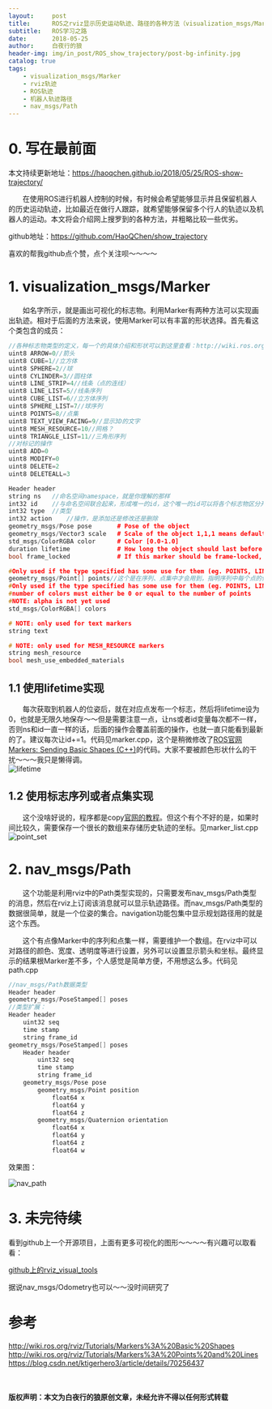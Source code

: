 ```yaml
---
layout:     post
title:      ROS之rviz显示历史运动轨迹、路径的各种方法（visualization_msgs/Marker、nav_msgs/Path）
subtitle:   ROS学习之路
date:       2018-05-25
author:     白夜行的狼
header-img: img/in_post/ROS_show_trajectory/post-bg-infinity.jpg
catalog: true
tags:
    - visualization_msgs/Marker
    - rviz轨迹
    - ROS轨迹
    - 机器人轨迹路径
    - nav_msgs/Path
--- 
```


# 0. 写在最前面
本文持续更新地址：<https://haoqchen.github.io/2018/05/25/ROS-show-trajectory/>

　　在使用ROS进行机器人控制的时候，有时候会希望能够显示并且保留机器人的历史运动轨迹，比如最近在做行人跟踪，就希望能够保留多个行人的轨迹以及机器人的运动。本文将会介绍网上搜罗到的各种方法，并粗略比较一些优劣。

github地址：<https://github.com/HaoQChen/show_trajectory>

喜欢的帮我github点个赞，点个关注呗～～～～

# 1. visualization_msgs/Marker
　　如名字所示，就是画出可视化的标志物。利用Marker有两种方法可以实现画出轨迹。相对于后面的方法来说，使用Marker可以有丰富的形状选择。首先看这个类包含的成员： 
```cpp
//各种标志物类型的定义，每一个的具体介绍和形状可以到这里查看：http://wiki.ros.org/rviz/DisplayTypes/Marker
uint8 ARROW=0//箭头
uint8 CUBE=1//立方体
uint8 SPHERE=2//球
uint8 CYLINDER=3//圆柱体
uint8 LINE_STRIP=4//线条（点的连线）
uint8 LINE_LIST=5//线条序列
uint8 CUBE_LIST=6//立方体序列
uint8 SPHERE_LIST=7//球序列
uint8 POINTS=8//点集
uint8 TEXT_VIEW_FACING=9//显示3D的文字
uint8 MESH_RESOURCE=10//网格？
uint8 TRIANGLE_LIST=11//三角形序列
//对标记的操作
uint8 ADD=0
uint8 MODIFY=0
uint8 DELETE=2
uint8 DELETEALL=3

Header header
string ns   //命名空间namespace，就是你理解的那样
int32 id    //与命名空间联合起来，形成唯一的id，这个唯一的id可以将各个标志物区分开来，使得程序可以对指定的标志物进行操作
int32 type  //类型
int32 action    //操作，是添加还是修改还是删除
geometry_msgs/Pose pose       # Pose of the object
geometry_msgs/Vector3 scale   # Scale of the object 1,1,1 means default (usually 1 meter square)
std_msgs/ColorRGBA color      # Color [0.0-1.0]
duration lifetime             # How long the object should last before being automatically deleted.  0 means forever
bool frame_locked             # If this marker should be frame-locked, i.e. retransformed into its frame every timestep

#Only used if the type specified has some use for them (eg. POINTS, LINE_STRIP, ...)
geometry_msgs/Point[] points//这个是在序列、点集中才会用到，指明序列中每个点的位置
#Only used if the type specified has some use for them (eg. POINTS, LINE_STRIP, ...)
#number of colors must either be 0 or equal to the number of points
#NOTE: alpha is not yet used
std_msgs/ColorRGBA[] colors

# NOTE: only used for text markers
string text

# NOTE: only used for MESH_RESOURCE markers
string mesh_resource
bool mesh_use_embedded_materials
```

## 1.1 使用lifetime实现
　　每次获取到机器人的位姿后，就在对应点发布一个标志，然后将lifetime设为0，也就是无限久地保存～～但是需要注意一点，让ns或者id变量每次都不一样，否则ns和id一直一样的话，后面的操作会覆盖前面的操作，也就一直只能看到最新的了。建议每次让id+=1。代码见marker.cpp，这个是稍微修改了[ROS官网Markers: Sending Basic Shapes (C++)](http://wiki.ros.org/rviz/Tutorials/Markers%3A%20Basic%20Shapes)的代码。大家不要被颜色形状什么的干扰～～～我只是懒得调。  
![lifetime](/img/in_post/ROS_show_trajectory/lifetime.png)  

## 1.2 使用标志序列或者点集实现
　　这个没啥好说的，程序都是copy[官网的教程](http://wiki.ros.org/rviz/Tutorials/Markers%3A%20Points%20and%20Lines)。但这个有个不好的是，如果时间比较久，需要保存一个很长的数组来存储历史轨迹的坐标。见marker_list.cpp
![point_set](/img/in_post/ROS_show_trajectory/point_set.png)  

# 2. nav_msgs/Path
　　这个功能是利用rviz中的Path类型实现的，只需要发布nav_msgs/Path类型的消息，然后在rviz上订阅该消息就可以显示轨迹路径。而nav_msgs/Path类型的数据很简单，就是一个位姿的集合。navigation功能包集中显示规划路径用的就是这个东西。

　　这个有点像Marker中的序列和点集一样，需要维护一个数组。在rviz中可以对路径的颜色、宽度、透明度等进行设置，另外可以设置显示箭头和坐标。最终显示的结果根Marker差不多，个人感觉是简单方便，不用想这么多。代码见path.cpp

```cpp
//nav_msgs/Path数据类型  
Header header  
geometry_msgs/PoseStamped[] poses  
//类型扩展：  
Header header  
    uint32 seq  
    time stamp  
    string frame_id  
geometry_msgs/PoseStamped[] poses  
    Header header  
        uint32 seq  
        time stamp  
        string frame_id  
    geometry_msgs/Pose pose  
        geometry_msgs/Point position  
            float64 x  
            float64 y  
            float64 z  
        geometry_msgs/Quaternion orientation  
            float64 x  
            float64 y  
            float64 z  
            float64 w
```

效果图： 

![nav_path](/img/in_post/ROS_show_trajectory/nav_path.png)  

# 3. 未完待续
看到github上一个开源项目，上面有更多可视化的图形～～～～有兴趣可以取看看：

[github上的rviz_visual_tools](https://github.com/PickNikRobotics/rviz_visual_tools)

据说nav_msgs/Odometry也可以～～没时间研究了

# 参考
<http://wiki.ros.org/rviz/Tutorials/Markers%3A%20Basic%20Shapes>  
<http://wiki.ros.org/rviz/Tutorials/Markers%3A%20Points%20and%20Lines>  
<https://blog.csdn.net/ktigerhero3/article/details/70256437>  

<br><br>
**版权声明：本文为白夜行的狼原创文章，未经允许不得以任何形式转载**